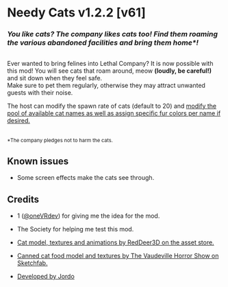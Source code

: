# Needy Cats v1.2.2 [v61]
### <i>You like cats? The company likes cats too! Find them roaming the various abandoned facilities and bring them home*!</i>
##
###
Ever wanted to bring felines into Lethal Company? It is now possible with this mod! You will see cats that roam around, meow <b>(loudly, be careful!)</b> and sit down when they feel safe. <br> Make sure to pet them regularly, otherwise they may attract unwanted guests with their noise.

The host can modify the spawn rate of cats (default to 20) and [modify the pool of available cat names as well as assign specific fur colors per name if desired.](https://thunderstore.io/c/lethal-company/p/Jordo/NeedyCats/wiki/1048-modifying-the-cats-names/) 


<br>
<sub>*The company pledges not to harm the cats.</sub>

## Known issues
- Some screen effects make the cats see through.

## Credits
- 1 ([@oneVRdev](https://twitter.com/oneVRdev)) for giving me the idea for the mod.

- The Society for helping me test this mod.

- [Cat model, textures and animations by RedDeer3D on the asset store.](https://assetstore.unity.com/packages/3d/characters/animals/mammals/cat-simple-82328)

- [Canned cat food model and textures by The Vaudeville Horror Show on Sketchfab.](https://sketchfab.com/3d-models/capurrrcino-878dc8b604264346afd49b976365444c)

- [Developed by Jordo](https://twitter.com/JordoVR)